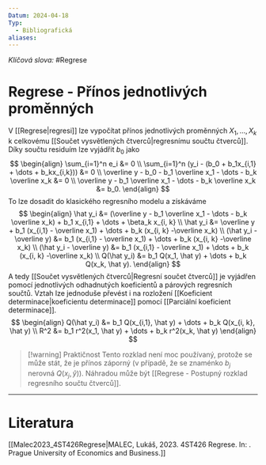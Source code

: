 ```yaml
---
Datum: 2024-04-18
Typ:
  - Bibliografická
aliases:
---
```

*Klíčová slova:* #Regrese 
# Regrese - Přínos jednotlivých proměnných
V [[Regrese|regresi]] lze vypočítat přínos jednotlivých proměnných $X_1, \dots, X_k$ k celkovému [[Součet vysvětlených čtverců|regresnímu součtu čtverců]]. Díky součtu residuím lze vyjádřit $b_0$ jako
$$
\begin{align}
\sum_{i=1}^n e_i &= 0 \\
\sum_{i=1}^n (y_i - (b_0 + b_1x_{i,1} + \dots + b_kx_{i,k})) &= 0 \\
\overline y - b_0 - b_1 \overline x_1 - \dots - b_k \overline x_k &= 0 \\
\overline y - b_1 \overline x_1 - \dots - b_k \overline x_k &= b_0.
\end{align}
$$
To lze dosadit do klasického regresního modelu a získáváme
$$
\begin{align}
\hat y_i &= (\overline y - b_1 \overline x_1 - \dots - b_k \overline x_k) + b_1 x_{i,1} + \dots + \beta_k x_{i, k} \\
\hat y_i &= \overline y + b_1 (x_{i,1} - \overline x_1) + \dots + b_k (x_{i, k} -\overline x_k) \\
(\hat y_i - \overline y) &=  b_1 (x_{i,1} - \overline x_1) + \dots + b_k (x_{i, k} -\overline x_k) \\
(\hat y_i - \overline y) &=  b_1 (x_{i,1} - \overline x_1) + \dots + b_k (x_{i, k} -\overline x_k) \\
Q(\hat y_i) &=  b_1 Q(x_1, \hat y) + \dots + b_k Q(x_k, \hat y).
\end{align}
$$
A tedy [[Součet vysvětlených čtverců|Regresní součet čtverců]] je vyjádřen pomocí jednotlivých odhadnutých koeficientů a párových regresních součtů. Vztah lze jednoduše převést i na rozložení [[Koeficient determinace|koeficientu determinace]] pomocí [[Parciální koeficient determinace]].
$$
\begin{align}
Q(\hat y_i) &=  b_1 Q(x_{i,1}, \hat y) + \dots + b_k Q(x_{i, k}, \hat y) \\
R^2 &=  b_1 r^2(x_1, \hat y) + \dots + b_k r^2(x_k, \hat y)
\end{align}
$$

> [!warning] Praktičnost
> Tento rozklad není moc používaný, protože se může stát, že je přínos záporný (v případě, že se znaménko $b_j$ nerovná $Q(x_j, \hat y)$). Náhradou může být [[Regrese - Postupný rozklad regresního součtu čtverců]].

- - -
# Literatura
[[Malec2023_4ST426Regrese|MALEC, Lukáš, 2023. 4ST426 Regrese. In: . Prague University of Economics and Business.]]
